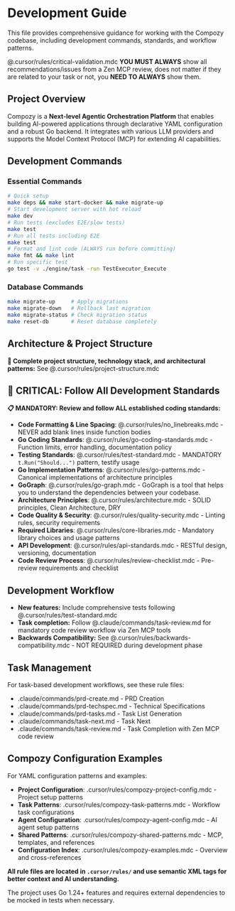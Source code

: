 # Development Guide

This file provides comprehensive guidance for working with the Compozy codebase, including development commands, standards, and workflow patterns.

<critical>@.cursor/rules/critical-validation.mdc</critical>
<critical>**YOU MUST ALWAYS** show all recommendations/issues from a Zen MCP review, does not matter if they are related to your task or not, you **NEED TO ALWAYS** show them.</critical>

## Project Overview

Compozy is a **Next-level Agentic Orchestration Platform** that enables building AI-powered applications through declarative YAML configuration and a robust Go backend. It integrates with various LLM providers and supports the Model Context Protocol (MCP) for extending AI capabilities.

## Development Commands

### Essential Commands

```bash
# Quick setup
make deps && make start-docker && make migrate-up
# Start development server with hot reload
make dev
# Run tests (excludes E2E/slow tests)
make test
# Run all tests including E2E
make test
# Format and lint code (ALWAYS run before committing)
make fmt && make lint
# Run specific test
go test -v ./engine/task -run TestExecutor_Execute
```

### Database Commands

```bash
make migrate-up     # Apply migrations
make migrate-down   # Rollback last migration
make migrate-status # Check migration status
make reset-db       # Reset database completely
```

## Architecture & Project Structure

**📁 Complete project structure, technology stack, and architectural patterns:** See @.cursor/rules/project-structure.mdc

## 🚨 CRITICAL: Follow All Development Standards

**📋 MANDATORY: Review and follow ALL established coding standards:**

- **Code Formatting & Line Spacing**: @.cursor/rules/no_linebreaks.mdc - NEVER add blank lines inside function bodies
- **Go Coding Standards**: @.cursor/rules/go-coding-standards.mdc - Function limits, error handling, documentation policy
- **Testing Standards**: @.cursor/rules/test-standard.mdc - MANDATORY `t.Run("Should...")` pattern, testify usage
- **Go Implementation Patterns**: @.cursor/rules/go-patterns.mdc - Canonical implementations of architecture principles
- **GoGraph**: @.cursor/rules/go-graph.mdc - GoGraph is a tool that helps you to understand the dependencies between your codebase.
- **Architecture Principles**: @.cursor/rules/architecture.mdc - SOLID principles, Clean Architecture, DRY
- **Code Quality & Security**: @.cursor/rules/quality-security.mdc - Linting rules, security requirements
- **Required Libraries**: @.cursor/rules/core-libraries.mdc - Mandatory library choices and usage patterns
- **API Development**: @.cursor/rules/api-standards.mdc - RESTful design, versioning, documentation
- **Code Review Process**: @.cursor/rules/review-checklist.mdc - Pre-review requirements and checklist

## Development Workflow

- **New features:** Include comprehensive tests following @.cursor/rules/test-standard.mdc
- **Task completion:** Follow @.claude/commands/task-review.md for mandatory code review workflow via Zen MCP tools
- **Backwards Compatibility:** See @.cursor/rules/backwards-compatibility.mdc - NOT REQUIRED during development phase

## Task Management

For task-based development workflows, see these rule files:

- .claude/commands/prd-create.md - PRD Creation
- .claude/commands/prd-techspec.md - Technical Specifications
- .claude/commands/prd-tasks.md - Task List Generation
- .claude/commands/task-next.md - Task Next
- .claude/commands/task-review.md - Task Completion with Zen MCP code review

## Compozy Configuration Examples

For YAML configuration patterns and examples:

- **Project Configuration**: .cursor/rules/compozy-project-config.mdc - Project setup patterns
- **Task Patterns**: .cursor/rules/compozy-task-patterns.mdc - Workflow task configurations
- **Agent Configuration**: .cursor/rules/compozy-agent-config.mdc - AI agent setup patterns
- **Shared Patterns**: .cursor/rules/compozy-shared-patterns.mdc - MCP, templates, and references
- **Configuration Index**: .cursor/rules/compozy-examples.mdc - Overview and cross-references

**All rule files are located in `.cursor/rules/` and use semantic XML tags for better context and AI understanding.**

The project uses Go 1.24+ features and requires external dependencies to be mocked in tests when necessary.
